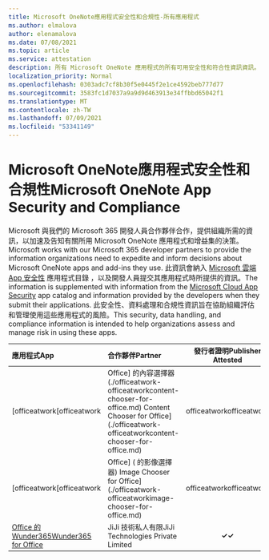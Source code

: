 ```yaml
---
title: Microsoft OneNote應用程式安全性和合規性-所有應用程式
ms.author: elmalova
author: elenamalova
ms.date: 07/08/2021
ms.topic: article
ms.service: attestation
description: 所有 Microsoft OneNote 應用程式的所有可用安全性和符合性資訊資訊。
localization_priority: Normal
ms.openlocfilehash: 0303adc7cf8b30f5e0445f2e1ce4592beb777d77
ms.sourcegitcommit: 3583fc1d7037a9a9d9d463913e34ffbbd65042f1
ms.translationtype: MT
ms.contentlocale: zh-TW
ms.lasthandoff: 07/09/2021
ms.locfileid: "53341149"
---
```

# <a name="microsoft-onenote-app-security-and-compliance"></a><span data-ttu-id="779f5-103">Microsoft OneNote應用程式安全性和合規性</span><span class="sxs-lookup"><span data-stu-id="779f5-103">Microsoft OneNote App Security and Compliance</span></span>

<span data-ttu-id="779f5-104">Microsoft 與我們的 Microsoft 365 開發人員合作夥伴合作，提供組織所需的資訊，以加速及告知有關所用 Microsoft OneNote 應用程式和增益集的決策。</span><span class="sxs-lookup"><span data-stu-id="779f5-104">Microsoft works with our Microsoft 365 developer partners to provide the information organizations need to expedite and inform decisions about Microsoft OneNote apps and add-ins they use.</span></span> <span data-ttu-id="779f5-105">此資訊會納入 [Microsoft 雲端 App 安全性](https://www.microsoft.com/en-us/enterprise-mobility-security/cloud-app-security) 應用程式目錄 ，以及開發人員提交其應用程式時所提供的資訊。</span><span class="sxs-lookup"><span data-stu-id="779f5-105">The information is supplemented with information from the [Microsoft Cloud App Security](https://www.microsoft.com/en-us/enterprise-mobility-security/cloud-app-security) app catalog and information provided by the developers when they submit their applications.</span></span> <span data-ttu-id="779f5-106">此安全性、資料處理和合規性資訊旨在協助組織評估和管理使用這些應用程式的風險。</span><span class="sxs-lookup"><span data-stu-id="779f5-106">This security, data handling, and compliance information is intended to help organizations assess and manage risk in using these apps.</span></span>

| <span data-ttu-id="779f5-107">**應用程式**</span><span class="sxs-lookup"><span data-stu-id="779f5-107">**App**</span></span> | <span data-ttu-id="779f5-108">**合作夥伴**</span><span class="sxs-lookup"><span data-stu-id="779f5-108">**Partner**</span></span> | <span data-ttu-id="779f5-109">**發行者證明**</span><span class="sxs-lookup"><span data-stu-id="779f5-109">**Publisher Attested**</span></span> | <span data-ttu-id="779f5-110">**認證**</span><span class="sxs-lookup"><span data-stu-id="779f5-110">**Certified**</span></span> |
|:--------|:------------|:----------------------:|:-------------:|
| <span data-ttu-id="779f5-111">[officeatwork</span><span class="sxs-lookup"><span data-stu-id="779f5-111">[officeatwork</span></span> | <span data-ttu-id="779f5-112">Office] 的內容選擇器 (./officeatwork-officeatworkcontent-chooser-for-office.md) </span><span class="sxs-lookup"><span data-stu-id="779f5-112">Content Chooser for Office](./officeatwork-officeatworkcontent-chooser-for-office.md)</span></span> | <span data-ttu-id="779f5-113">officeatwork</span><span class="sxs-lookup"><span data-stu-id="779f5-113">officeatwork</span></span> | <span data-ttu-id="779f5-114">**✓**</span><span class="sxs-lookup"><span data-stu-id="779f5-114">**✓**</span></span> | <img alt="Certified application badge" src="../media/certified-badge.png" height="25" width="25" /> |
| <span data-ttu-id="779f5-115">[officeatwork</span><span class="sxs-lookup"><span data-stu-id="779f5-115">[officeatwork</span></span> | <span data-ttu-id="779f5-116">Office] ( 的影像選擇器) </span><span class="sxs-lookup"><span data-stu-id="779f5-116">Image Chooser for Office](./officeatwork-officeatworkimage-chooser-for-office.md)</span></span> | <span data-ttu-id="779f5-117">officeatwork</span><span class="sxs-lookup"><span data-stu-id="779f5-117">officeatwork</span></span> | <span data-ttu-id="779f5-118">**✓**</span><span class="sxs-lookup"><span data-stu-id="779f5-118">**✓**</span></span> |  |
| [<span data-ttu-id="779f5-119">Office 的 Wunder365</span><span class="sxs-lookup"><span data-stu-id="779f5-119">Wunder365 for Office</span></span>](./jiji-technologies-private-limited-wunder365-for-office.md) | <span data-ttu-id="779f5-120">JiJi 技術私人有限</span><span class="sxs-lookup"><span data-stu-id="779f5-120">JiJi Technologies Private Limited</span></span> | <span data-ttu-id="779f5-121">**✓**</span><span class="sxs-lookup"><span data-stu-id="779f5-121">**✓**</span></span> |  |
